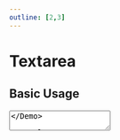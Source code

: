 ```yaml
---
outline: [2,3]
---
```


# Textarea

<script setup>
import { Textarea } from '@8ctavio/vergil/components'
import { useModel } from '@8ctavio/vergil'

const size = useModel('', { shallow: true })
const radius = useModel('', { shallow: true })
const spacing = useModel('', { shallow: true })
</script>

## Basic Usage

<Demo>
    <Textarea label="Textarea"/>
</Demo>

```vue
<script setup>
import { Textarea } from '@8ctavio/vergil/components'
import { useModel } from '@8ctavio/vergil'
const text = useModel('')
</script>

<template>
    <Textarea v-model="text" label="Textarea"/>
</template>
```

## Props

### Placeholder <Badge type="tip"><pre>placeholder: string</pre></Badge>

```vue
<Textarea placeholder="Textarea"/>
```

<Demo>
    <Textarea placeholder="Textarea"/>
</Demo>

### Max <Badge type="tip"><pre>max: string</pre></Badge>

The maximum string length that can be entered into the textarea.

```vue
<Textarea max="10" placeholder="Up to 10 characters"/>
```

<Demo>
    <Textarea max="10" placeholder="Up to 10 characters"/>
</Demo>

### Text align <Badge type="tip"><pre>text-align: ('left' | 'center' | 'right') = 'left'</pre></Badge>

```vue
<Textarea text-align="left" placeholder="Left"/>
<Textarea text-align="center" placeholder="Center"/>
<Textarea text-align="right" placeholder="Right"/>
```

<Demo>
    <div class="col center">
        <Textarea text-align="left" placeholder="Left"/>
        <Textarea text-align="center" placeholder="Center"/>
        <Textarea text-align="right" placeholder="Right"/>
    </div>
</Demo>

### Rows <Badge type="tip"><pre>rows: string</pre></Badge>

```vue
<Textarea rows="5" placeholder="Five rows"/>
```

<Demo>
    <Textarea rows="5" placeholder="Five rows"/>
</Demo>

### Resize <Badge type="tip"><pre>resize: boolean</pre></Badge>

```vue
<Textarea resize placeholder="Resizable"/>
```

<Demo>
    <Textarea resize placeholder="Resizable"/>
</Demo>

### Float label <Badge type="tip"><pre>float-label: boolean</pre></Badge>

```vue
<Textarea label="Textarea" float-label/>
```

<Demo>
    <Textarea label="Textarea" float-label/>
</Demo>

:::tip NOTE
`float-label` only works if the `placeholder` and `description` props are unset.
:::

### Underline <Badge type="tip"><pre>underline: boolean</pre></Badge>

<Demo>
    <Textarea underline placeholder="Underline"/>
</Demo>

### Theme <Badge type="tip"><pre>theme: [theme](/theme#the-theme-prop) = 'brand'</pre></Badge>

<Demo>
    <Textarea underline theme="brand" placeholder="Brand"/>
    <Textarea underline theme="user" placeholder="User"/>
    <Textarea underline theme="ok" placeholder="Ok"/>
    <Textarea underline theme="info" placeholder="Info"/>
    <Textarea underline theme="warn" placeholder="Warn"/>
    <Textarea underline theme="danger" placeholder="Danger"/>
    <Textarea underline theme="neutral" placeholder="Neutral"/>
</Demo>

### Size <Badge type="tip"><pre>size: ('xs' | 'sm' | 'md' | 'lg' | 'xl') = 'md'</pre></Badge>

> Adjusts font-size and padding.

<Demo>
    <div class="col center">
        <Textarea v-model="size" size="xs" class="fixed-width" placeholder="Extra Small"/>
        <Textarea v-model="size" size="sm" class="fixed-width" placeholder="Small"/>
        <Textarea v-model="size" size="md" class="fixed-width" placeholder="Medium"/>
        <Textarea v-model="size" size="lg" class="fixed-width" placeholder="Large"/>
        <Textarea v-model="size" size="xl" class="fixed-width" placeholder="Extra Large"/>
    </div>
</Demo>

### Radius <Badge type="tip"><pre>radius: ('none' | 'sm' | 'md' | 'lg' | 'full') = 'md'</pre></Badge>

<Demo>
    <div class="col center w-initial">
        <Textarea v-model="radius" class="fixed-width" placeholder="None" radius="none"/>
        <Textarea v-model="radius" class="fixed-width" placeholder="Small" radius="sm"/>
        <Textarea v-model="radius" class="fixed-width" placeholder="Medium" radius="md"/>
        <Textarea v-model="radius" class="fixed-width" placeholder="Large" radius="lg"/>
        <Textarea v-model="radius" class="fixed-width" placeholder="Full" radius="full"/>
    </div>
    <div class="col center w-initial">
        <Textarea v-model="radius" class="fixed-width" underline placeholder="None" radius="none"/>
        <Textarea v-model="radius" class="fixed-width" underline placeholder="Small" radius="sm"/>
        <Textarea v-model="radius" class="fixed-width" underline placeholder="Medium" radius="md"/>
        <Textarea v-model="radius" class="fixed-width" underline placeholder="Large" radius="lg"/>
        <Textarea v-model="radius" class="fixed-width" underline placeholder="Full" radius="full"/>
    </div>
</Demo>

### Spacing <Badge type="tip"><pre>spacing: ('compact' | 'expanded') = ''</pre></Badge>

<Demo>
    <div class="col">
        <div class="row center">
            <Textarea v-model="spacing" class="fixed-width" size="xs" spacing="compact" placeholder="Compact"/>
            <Textarea v-model="spacing" class="fixed-width" size="xs" placeholder="Default"/>
            <Textarea v-model="spacing" class="fixed-width" size="xs" spacing="expanded" placeholder="Expanded"/>
        </div>
        <div class="row center">
            <Textarea v-model="spacing" class="fixed-width" size="sm" spacing="compact" placeholder="Compact"/>
            <Textarea v-model="spacing" class="fixed-width" size="sm" placeholder="Default"/>
            <Textarea v-model="spacing" class="fixed-width" size="sm" spacing="expanded" placeholder="Expanded"/>
        </div>
        <div class="row center">
            <Textarea v-model="spacing" class="fixed-width" size="md" spacing="compact" placeholder="Compact"/>
            <Textarea v-model="spacing" class="fixed-width" size="md" placeholder="Default"/>
            <Textarea v-model="spacing" class="fixed-width" size="md" spacing="expanded" placeholder="Expanded"/>
        </div>
        <div class="row center">
            <Textarea v-model="spacing" class="fixed-width" size="lg" spacing="compact" placeholder="Compact"/>
            <Textarea v-model="spacing" class="fixed-width" size="lg" placeholder="Default"/>
            <Textarea v-model="spacing" class="fixed-width" size="lg" spacing="expanded" placeholder="Expanded"/>
        </div>
        <div class="row center">
            <Textarea v-model="spacing" class="fixed-width" size="xl" spacing="compact" placeholder="Compact"/>
            <Textarea v-model="spacing" class="fixed-width" size="xl" placeholder="Default"/>
            <Textarea v-model="spacing" class="fixed-width" size="xl" spacing="expanded" placeholder="Expanded"/>
        </div>
    </div>
</Demo>

### Disabled <Badge type="tip"><pre>disabled: boolean</pre></Badge>

<Demo>
    <Textarea disabled placeholder="Disabled"/>
    <Textarea disabled placeholder="Disabled" underline/>
</Demo>

<style>
.fixed-width{
    width: 150px;
}
</style>

## Elements

| element | tag | description |
| ---- | ---- | ------- |
| `input` | <code class="vp-code-nowrap">\<textarea\></code>| `Textarea`'s underlying textarea element. |

### Anatomy

<Demo>
    <Anatomy tag="div" classes="form-field textarea">
        <Anatomy tag="div" classes="form-field-label-wrapper">
            <Anatomy tag="label" classes="form-field-label"/>
            <Anatomy tag="span" classes="form-field-hint"/>
        </Anatomy>
        <Anatomy tag="p" classes="form-field-details form-field-description"/>
        <Anatomy tag="div" classes="textarea-wrapper">
            <Anatomy tag="textarea"/>
            <Anatomy tag="label"/>
        </Anatomy>
        <Anatomy tag="p" classes="form-field-details form-field-help"/>
    </Anatomy>
</Demo>

## API Reference

### Props

| prop | type | default |
| ---- | ---- | ------- |
| `value` | `string` | `''` |
| `placeholder` | `string` | `''` |
| `max` | `string` | |
| `text-align` | `'left' \| 'center' \| 'right'` | `'left'` |
| `rows` | `string` | |
| `resize` | `boolean` | |
| `disabled` | `boolean` | |
| `label` | `string` | |
| `hint` | `string` | |
| `description` | `string` | |
| `help` | `string` | |
| `float-label` | `boolean` | `false` |
| `underline` | `boolean` | `false` |
| `showErrros` | `boolean` | |
| `descendant` | `boolean` | |
| [`theme`](/theme#the-theme-prop) | `'brand' \| 'user' \| 'ok' \| 'info' \| 'warn' \| 'danger' \| 'neutral'` | `'brand'` |
| `size` | `'xs' \| 'sm' \| 'md' \| 'lg' \| 'xl'` | `'md'` |
| `radius` | `'none' \| 'sm' \| 'md' \| 'lg' \| 'full'` | `'md'` |
| `spacing` | `'' \| 'compact' \| 'extended'` | `''` |
| `validator` | `function` | |
| `elements` | `object` | |


### Configuration options

`Textarea`'s [configuration options](/configuration) allow to overwrite some `Textarea` props' default values and may be overwritten under the `textarea` root-level configuration option.

| `textarea.<option>` | type | default | [global](/configuration#global-configuration-options) |
| -------------------- | ---- | ------- | :------: |
| `underline` | `boolean` | | |
| `theme` | [`theme`](/theme#the-theme-prop) | | ✅ |
| `size` | [`size`](/theme#the-size-prop) | | ✅ |
| `radius` | [`radius`](/theme#the-radius-prop) | | ✅ |
| `spacing` | [`spacing`](/theme#the-spacing-prop) | | ✅ |